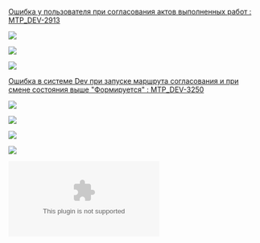 
[Ошибка у пользователя при согласования актов выполненных работ : MTP_DEV-2913](https://yt.surgutneftegas.ru:4443/issue/MTP_DEV-2913)

![](Telegram_y4SCN92aPY.png)


![](eXpress_XOWs66nZ25.png)

![](Pasted%20image%2020250716094513.png)




[Ошибка в системе Dev при запуске маршрута согласования и при смене состояния выше "Формируется" : MTP_DEV-3250](https://yt.surgutneftegas.ru:4443/issue/MTP_DEV-3250)

![](Pasted%20image%2020250729102424.png)

![](Pasted%20image%2020250729102455.png)

![](Pasted%20image%2020250729102526.png)

![](Pasted%20image%2020250729102553.png)

![](Ошибка%20в%20маршруте%20null%20при%20формировании%20расшифровки.docx)